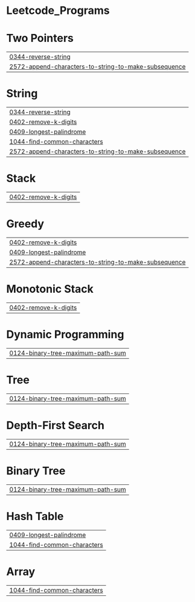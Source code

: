# Leetcode_Programs


# Two Pointers
|  |
| ------- |
| [0344-reverse-string](https://github.com/Subhash23jan/LEETCODE-AND-GFG/tree/master/0344-reverse-string) |
| [2572-append-characters-to-string-to-make-subsequence](https://github.com/Subhash23jan/LEETCODE-AND-GFG/tree/master/2572-append-characters-to-string-to-make-subsequence) |
# String
|  |
| ------- |
| [0344-reverse-string](https://github.com/Subhash23jan/LEETCODE-AND-GFG/tree/master/0344-reverse-string) |
| [0402-remove-k-digits](https://github.com/Subhash23jan/LEETCODE-AND-GFG/tree/master/0402-remove-k-digits) |
| [0409-longest-palindrome](https://github.com/Subhash23jan/LEETCODE-AND-GFG/tree/master/0409-longest-palindrome) |
| [1044-find-common-characters](https://github.com/Subhash23jan/LEETCODE-AND-GFG/tree/master/1044-find-common-characters) |
| [2572-append-characters-to-string-to-make-subsequence](https://github.com/Subhash23jan/LEETCODE-AND-GFG/tree/master/2572-append-characters-to-string-to-make-subsequence) |
# Stack
|  |
| ------- |
| [0402-remove-k-digits](https://github.com/Subhash23jan/LEETCODE-AND-GFG/tree/master/0402-remove-k-digits) |
# Greedy
|  |
| ------- |
| [0402-remove-k-digits](https://github.com/Subhash23jan/LEETCODE-AND-GFG/tree/master/0402-remove-k-digits) |
| [0409-longest-palindrome](https://github.com/Subhash23jan/LEETCODE-AND-GFG/tree/master/0409-longest-palindrome) |
| [2572-append-characters-to-string-to-make-subsequence](https://github.com/Subhash23jan/LEETCODE-AND-GFG/tree/master/2572-append-characters-to-string-to-make-subsequence) |
# Monotonic Stack
|  |
| ------- |
| [0402-remove-k-digits](https://github.com/Subhash23jan/LEETCODE-AND-GFG/tree/master/0402-remove-k-digits) |
# Dynamic Programming
|  |
| ------- |
| [0124-binary-tree-maximum-path-sum](https://github.com/Subhash23jan/LEETCODE-AND-GFG/tree/master/0124-binary-tree-maximum-path-sum) |
# Tree
|  |
| ------- |
| [0124-binary-tree-maximum-path-sum](https://github.com/Subhash23jan/LEETCODE-AND-GFG/tree/master/0124-binary-tree-maximum-path-sum) |
# Depth-First Search
|  |
| ------- |
| [0124-binary-tree-maximum-path-sum](https://github.com/Subhash23jan/LEETCODE-AND-GFG/tree/master/0124-binary-tree-maximum-path-sum) |
# Binary Tree
|  |
| ------- |
| [0124-binary-tree-maximum-path-sum](https://github.com/Subhash23jan/LEETCODE-AND-GFG/tree/master/0124-binary-tree-maximum-path-sum) |
# Hash Table
|  |
| ------- |
| [0409-longest-palindrome](https://github.com/Subhash23jan/LEETCODE-AND-GFG/tree/master/0409-longest-palindrome) |
| [1044-find-common-characters](https://github.com/Subhash23jan/LEETCODE-AND-GFG/tree/master/1044-find-common-characters) |
# Array
|  |
| ------- |
| [1044-find-common-characters](https://github.com/Subhash23jan/LEETCODE-AND-GFG/tree/master/1044-find-common-characters) |